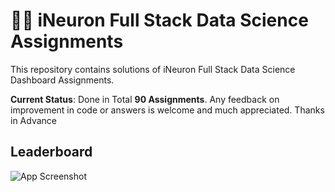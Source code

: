 
# 👨‍💻 iNeuron Full Stack Data Science Assignments


This repository contains solutions of iNeuron Full Stack Data Science Dashboard Assignments.



**Current Status**: Done in Total **90 Assignments**. Any feedback on improvement in code or answers is welcome and much appreciated. Thanks in Advance



## Leaderboard

![App Screenshot](https://i.imgur.com/2N8YlVX.jpg)

